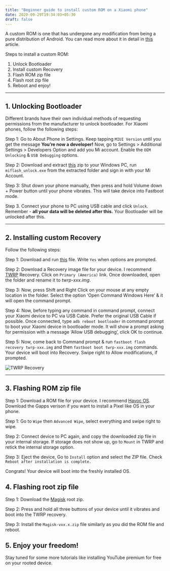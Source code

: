 ```yaml
---
title: "Beginner guide to install custom ROM on a Xiaomi phone"
date: 2020-09-29T19:34:03+05:30
draft: false
---
```


A custom ROM is one that has undergone any modification from being a pure distribution of Android. You can read more about it in detail in [this](https://www.androidauthority.com/what-is-a-custom-rom-android-74072/) article.

Steps to install a custom ROM:

1. Unlock Bootloader
2. Install custom Recovery
3. Flash ROM zip file
4. Flash root zip file
5. Reboot and enjoy!

---

## 1. Unlocking Bootloader

Different brands have their own individual methods of requesting permissions from the manufacturer to unlock bootloader. For Xiaomi phones, follow the following steps:

Step 1: Go to About Phone in Settings. Keep tapping `MIUI Version` until you get the message **You’re now a developer!** Now, go to Settings > Additional Settings > Developers Option and add you Mi account. Enable the `OEM Unlocking` & `USB Debugging` options.

Step 2: Download and extract [this](http://miuirom.xiaomi.com/rom/u1106245679/4.5.813.51/miflash_unlock-en-4.5.813.51.zip) zip to your Windows PC, run `miflash_unlock.exe` from the extracted folder and sign in with your Mi Account.

Step 3: Shut down your phone manually, then press and hold Volume down + Power button until your phone vibrates. This will take device into Fastboot mode.

Step 3. Connect your phone to PC using USB cable and click `Unlock`. Remember - **all your data will be deleted after this.** Your Bootloader will be unlocked after this.

---

## 2. Installing custom Recovery

Follow the following steps:

Step 1: Download and run [this](https://forum.xda-developers.com/attachment.php?attachmentid=4623157&d=1540039037) file. Write `Yes` when options are prompted.

Step 2: Download a Recovery image file for your device. I recommend [TWRP](https://twrp.me/Devices/Xiaomi/) Recovery. Click on `Primary (America)` link. Once downloaded, open the folder and rename it to _twrp-xxx.img_.

Step 3: Now, press Shift and Right Click on your mouse at any empty location in the folder. Select the option ‘Open Command Windows Here’ & it will open the command prompt.

Step 4: Now, before typing any command in command prompt, connect your Xiaomi device to PC via USB Cable. Prefer the original USB Cable if possible. Once connected, type `adb reboot bootloader` in command prompt to boot your Xiaomi device in bootloader mode. It will show a prompt asking for permission with a message ‘Allow USB debugging’, click OK to continue.

Step 5: Now, come back to Command prompt & run `fastboot flash recovery twrp-xxx.img` and then `fastboot boot twrp-xxx.img` commands. Your device will boot into Recovery. Swipe right to Allow modifications, if prompted.

![TWRP Recovery](https://upload.wikimedia.org/wikipedia/commons/e/e0/TWRP_3.0.0-0.png)

---

## 3. Flashing ROM zip file

Step 1: Download a ROM file for your device. I recommend [Havoc OS](https://t.me/Havoc_OS). Download the Gapps verison if you want to install a Pixel like OS in your phone.

Step 1: Go to `Wipe` then `Advanced Wipe`, select everything and swipe right to wipe.

Step 2: Connect device to PC again, and copy the downloaded zip file in your internal storage. If storage does not show up, go to `Mount` in TWRP and retick the internal storage option.

Step 3: Eject the device, Go to `Install` option and select the ZIP file. Check `Reboot after installation is complete.`

Congrats! Your device will boot into the freshly installed OS.

## 4. Flashing root zip file

Step 1: Download the [Magisk](https://github.com/topjohnwu/Magisk/releases/download/v20.4/Magisk-v20.4.zip) root zip.

Step 2: Press and hold all three buttons of your device until it vibrates and boot into the TWRP recovery.

Step 3: Install the `Magisk-vxx.x.zip` file similarly as you did the ROM file and reboot.

## 5. Enjoy your freedom!

Stay tuned for some more tutorials like installing YouTube premium for free on your rooted device.
